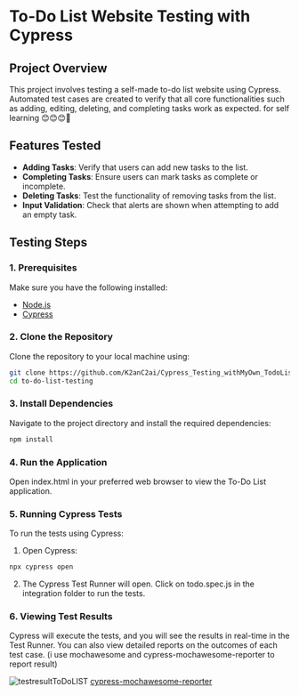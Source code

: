 ﻿# To-Do List Website Testing with Cypress

## Project Overview
This project involves testing a self-made to-do list website using Cypress. Automated test cases are created to verify that all core functionalities such as adding, editing, deleting, and completing tasks work as expected. for self learning 😊😊😊🥰

## Features Tested
- **Adding Tasks**: Verify that users can add new tasks to the list.
- **Completing Tasks**: Ensure users can mark tasks as complete or incomplete.
- **Deleting Tasks**: Test the functionality of removing tasks from the list.
- **Input Validation**: Check that alerts are shown when attempting to add an empty task.

## Testing Steps

### 1. Prerequisites
Make sure you have the following installed:
- [Node.js](https://nodejs.org/)
- [Cypress](https://www.cypress.io/)

### 2. Clone the Repository
Clone the repository to your local machine using:
```bash
git clone https://github.com/K2anC2ai/Cypress_Testing_withMyOwn_TodoList.git
cd to-do-list-testing
```
### 3. Install Dependencies
Navigate to the project directory and install the required dependencies:
```bash
npm install
```
### 4. Run the Application
Open index.html in your preferred web browser to view the To-Do List application.

### 5. Running Cypress Tests
To run the tests using Cypress:

1. Open Cypress:
```bash
npx cypress open
```
2. The Cypress Test Runner will open. Click on todo.spec.js in the integration folder to run the tests.

### 6. Viewing Test Results
Cypress will execute the tests, and you will see the results in real-time in the Test Runner. You can also view detailed reports on the outcomes of each test case.
(i use mochawesome and cypress-mochawesome-reporter to report result)

![testresultToDoLIST](https://github.com/user-attachments/assets/6021f798-4495-4e3b-b953-f09fbb5a65c9)
[cypress-mochawesome-reporter](https://www.npmjs.com/package/cypress-mochawesome-reporter)
